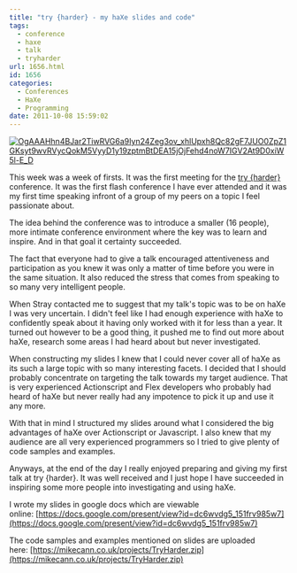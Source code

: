 ```yaml
---
title: "try {harder} - my haXe slides and code"
tags:
  - conference
  - haxe
  - talk
  - tryharder
url: 1656.html
id: 1656
categories:
  - Conferences
  - HaXe
  - Programming
date: 2011-10-08 15:59:02
---
```


[![](https://mikecann.co.uk/wp-content/uploads/2011/10/OgAAAHhn4BJar2TiwRVG6a9Iyn24Zeg3ov_xhlUpxh8Qc82gF7JUO0ZpZ1GKsyt9wvRVycQokM5VyyD1y19zptmBtDEA15jOjFehd4noW7IGV2At9D0xiW5l-E_D.jpeg "OgAAAHhn4BJar2TiwRVG6a9Iyn24Zeg3ov_xhlUpxh8Qc82gF7JUO0ZpZ1GKsyt9wvRVycQokM5VyyD1y19zptmBtDEA15jOjFehd4noW7IGV2At9D0xiW5l-E_D")](https://mikecann.co.uk/wp-content/uploads/2011/10/OgAAAHhn4BJar2TiwRVG6a9Iyn24Zeg3ov_xhlUpxh8Qc82gF7JUO0ZpZ1GKsyt9wvRVycQokM5VyyD1y19zptmBtDEA15jOjFehd4noW7IGV2At9D0xiW5l-E_D.jpeg)

This week was a week of firsts. It was the first meeting for the [try {harder}](https://www.tryharder.org.uk/) conference. It was the first flash conference I have ever attended and it was my first time speaking infront of a group of my peers on a topic I feel passionate about.

<!-- more -->

The idea behind the conference was to introduce a smaller (16 people), more intimate conference environment where the key was to learn and inspire. And in that goal it certainty succeeded.

The fact that everyone had to give a talk encouraged attentiveness and participation as you knew it was only a matter of time before you were in the same situation. It also reduced the stress that comes from speaking to so many very intelligent people.

When Stray contacted me to suggest that my talk's topic was to be on haXe I was very uncertain. I didn't feel like I had enough experience with haXe to confidently speak about it having only worked with it for less than a year. It turned out however to be a good thing, it pushed me to find out more about haXe, research some areas I had heard about but never investigated.

When constructing my slides I knew that I could never cover all of haXe as its such a large topic with so many interesting facets. I decided that I should probably concentrate on targeting the talk towards my target audience. That is very experienced Actionscript and Flex developers who probably had heard of haXe but never really had any impotence to pick it up and use it any more.

With that in mind I structured my slides around what I considered the big advantages of haXe over Actionscript or Javascript. I also knew that my audience are all very experienced programmers so I tried to give plenty of code samples and examples.

Anyways, at the end of the day I really enjoyed preparing and giving my first talk at try {harder}. It was well received and I just hope I have succeeded in inspiring some more people into investigating and using haXe.

I wrote my slides in google docs which are viewable online: [https://docs.google.com/present/view?id=dc6wvdg5_151frv985w7](https://docs.google.com/present/view?id=dc6wvdg5_151frv985w7)

The code samples and examples mentioned on slides are uploaded here: [https://mikecann.co.uk/projects/TryHarder.zip](https://mikecann.co.uk/projects/TryHarder.zip)

&nbsp;

&nbsp;

&nbsp;
